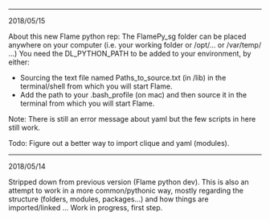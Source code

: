 ----------
2018/05/15

About this new Flame python rep:
The FlamePy_sg folder can be placed anywhere on your computer (i.e. your working folder or /opt/... or  /var/temp/ ...)
You need the DL_PYTHON_PATH to be added to your environment, by either:
- Sourcing the text file named Paths_to_source.txt (in /lib) in the terminal/shell from which you will start Flame.
- Add the path to your .bash_profile (on mac) and then source it in the terminal from which you will start Flame.

Note:
There is still an error message about yaml but the few scripts in here still work.

Todo: 
Figure out a better way to import clique and yaml (modules).

----------
2018/05/14

Stripped down from previous version (Flame python dev).
This is also an attempt to work in a more common/pythonic way, mostly regarding the structure (folders, modules, packages...) and how things are imported/linked ...
Work in progress, first step.




